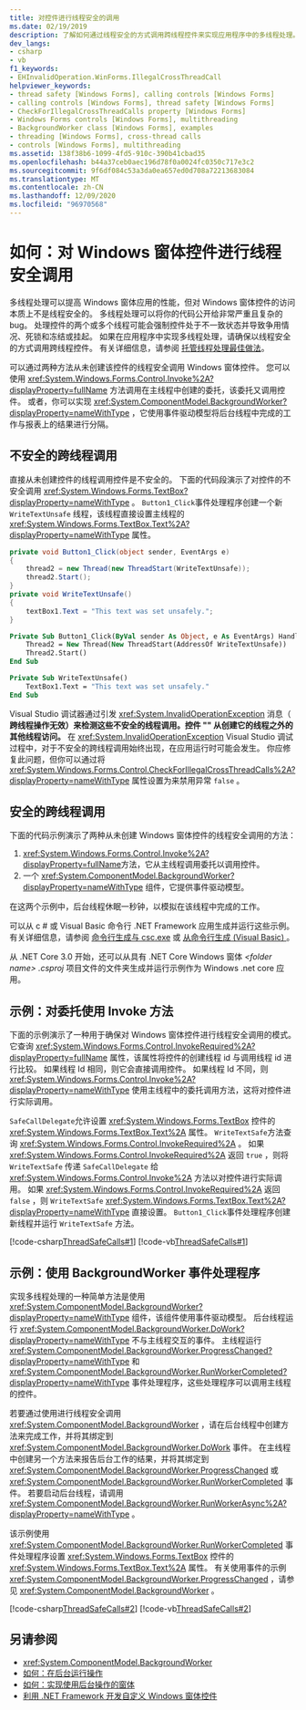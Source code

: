 ```yaml
---
title: 对控件进行线程安全的调用
ms.date: 02/19/2019
description: 了解如何通过线程安全的方式调用跨线程控件来实现应用程序中的多线程处理。
dev_langs:
- csharp
- vb
f1_keywords:
- EHInvalidOperation.WinForms.IllegalCrossThreadCall
helpviewer_keywords:
- thread safety [Windows Forms], calling controls [Windows Forms]
- calling controls [Windows Forms], thread safety [Windows Forms]
- CheckForIllegalCrossThreadCalls property [Windows Forms]
- Windows Forms controls [Windows Forms], multithreading
- BackgroundWorker class [Windows Forms], examples
- threading [Windows Forms], cross-thread calls
- controls [Windows Forms], multithreading
ms.assetid: 138f38b6-1099-4fd5-910c-390b41cbad35
ms.openlocfilehash: b44a37ceb0aec196d78f0a0024fc0350c717e3c2
ms.sourcegitcommit: 9f6df084c53a3da0ea657ed0d708a72213683084
ms.translationtype: MT
ms.contentlocale: zh-CN
ms.lasthandoff: 12/09/2020
ms.locfileid: "96970568"
---
```

# <a name="how-to-make-thread-safe-calls-to-windows-forms-controls"></a>如何：对 Windows 窗体控件进行线程安全调用

多线程处理可以提高 Windows 窗体应用的性能，但对 Windows 窗体控件的访问本质上不是线程安全的。 多线程处理可以将你的代码公开给非常严重且复杂的 bug。 处理控件的两个或多个线程可能会强制控件处于不一致状态并导致争用情况、死锁和冻结或挂起。 如果在应用程序中实现多线程处理，请确保以线程安全的方式调用跨线程控件。 有关详细信息，请参阅 [托管线程处理最佳做法](/dotnet/standard/threading/managed-threading-best-practices)。

可以通过两种方法从未创建该控件的线程安全调用 Windows 窗体控件。 您可以使用 <xref:System.Windows.Forms.Control.Invoke%2A?displayProperty=fullName> 方法调用在主线程中创建的委托，该委托又调用控件。 或者，你可以实现 <xref:System.ComponentModel.BackgroundWorker?displayProperty=nameWithType> ，它使用事件驱动模型将后台线程中完成的工作与报表上的结果进行分隔。

## <a name="unsafe-cross-thread-calls"></a>不安全的跨线程调用

直接从未创建控件的线程调用控件是不安全的。 下面的代码段演示了对控件的不安全调用 <xref:System.Windows.Forms.TextBox?displayProperty=nameWithType> 。 `Button1_Click`事件处理程序创建一个新 `WriteTextUnsafe` 线程，该线程直接设置主线程的 <xref:System.Windows.Forms.TextBox.Text%2A?displayProperty=nameWithType> 属性。

```csharp
private void Button1_Click(object sender, EventArgs e)
{
    thread2 = new Thread(new ThreadStart(WriteTextUnsafe));
    thread2.Start();
}
private void WriteTextUnsafe()
{
    textBox1.Text = "This text was set unsafely.";
}
```

```vb
Private Sub Button1_Click(ByVal sender As Object, e As EventArgs) Handles Button1.Click
    Thread2 = New Thread(New ThreadStart(AddressOf WriteTextUnsafe))
    Thread2.Start()
End Sub

Private Sub WriteTextUnsafe()
    TextBox1.Text = "This text was set unsafely."
End Sub
```

Visual Studio 调试器通过引发 <xref:System.InvalidOperationException> 消息（ **跨线程操作无效）来检测这些不安全的线程调用。控件 "" 从创建它的线程之外的其他线程访问。** 在 <xref:System.InvalidOperationException> Visual Studio 调试过程中，对于不安全的跨线程调用始终出现，在应用运行时可能会发生。 你应修复此问题，但你可以通过将 <xref:System.Windows.Forms.Control.CheckForIllegalCrossThreadCalls%2A?displayProperty=nameWithType> 属性设置为来禁用异常 `false` 。

## <a name="safe-cross-thread-calls"></a>安全的跨线程调用

下面的代码示例演示了两种从未创建 Windows 窗体控件的线程安全调用的方法：

1. <xref:System.Windows.Forms.Control.Invoke%2A?displayProperty=fullName>方法，它从主线程调用委托以调用控件。
2. 一个 <xref:System.ComponentModel.BackgroundWorker?displayProperty=nameWithType> 组件，它提供事件驱动模型。

在这两个示例中，后台线程休眠一秒钟，以模拟在该线程中完成的工作。

可以从 c # 或 Visual Basic 命令行 .NET Framework 应用生成并运行这些示例。 有关详细信息，请参阅 [命令行生成与 csc.exe](/dotnet/csharp/language-reference/compiler-options/command-line-building-with-csc-exe) 或 [从命令行生成 (Visual Basic) ](/dotnet/visual-basic/reference/command-line-compiler/building-from-the-command-line)。

从 .NET Core 3.0 开始，还可以从具有 .NET Core Windows 窗体 *\<folder name> .csproj* 项目文件的文件夹生成并运行示例作为 Windows .net core 应用。

## <a name="example-use-the-invoke-method-with-a-delegate"></a>示例：对委托使用 Invoke 方法

下面的示例演示了一种用于确保对 Windows 窗体控件进行线程安全调用的模式。 它查询 <xref:System.Windows.Forms.Control.InvokeRequired%2A?displayProperty=fullName> 属性，该属性将控件的创建线程 id 与调用线程 id 进行比较。 如果线程 Id 相同，则它会直接调用控件。 如果线程 Id 不同，则 <xref:System.Windows.Forms.Control.Invoke%2A?displayProperty=nameWithType> 使用主线程中的委托调用方法，这将对控件进行实际调用。

`SafeCallDelegate`允许设置 <xref:System.Windows.Forms.TextBox> 控件的 <xref:System.Windows.Forms.TextBox.Text%2A> 属性。 `WriteTextSafe`方法查询 <xref:System.Windows.Forms.Control.InvokeRequired%2A> 。 如果 <xref:System.Windows.Forms.Control.InvokeRequired%2A> 返回 `true` ，则将 `WriteTextSafe` 传递 `SafeCallDelegate` 给 <xref:System.Windows.Forms.Control.Invoke%2A> 方法以对控件进行实际调用。 如果 <xref:System.Windows.Forms.Control.InvokeRequired%2A> 返回 `false` ，则 `WriteTextSafe` <xref:System.Windows.Forms.TextBox.Text%2A?displayProperty=nameWithType> 直接设置。 `Button1_Click`事件处理程序创建新线程并运行 `WriteTextSafe` 方法。

 [!code-csharp[ThreadSafeCalls#1](~/samples/snippets/winforms/thread-safe/example1/cs/Form1.cs)]
 [!code-vb[ThreadSafeCalls#1](~/samples/snippets/winforms/thread-safe/example1/vb/Form1.vb)]  

## <a name="example-use-a-backgroundworker-event-handler"></a>示例：使用 BackgroundWorker 事件处理程序

实现多线程处理的一种简单方法是使用 <xref:System.ComponentModel.BackgroundWorker?displayProperty=nameWithType> 组件，该组件使用事件驱动模型。 后台线程运行 <xref:System.ComponentModel.BackgroundWorker.DoWork?displayProperty=nameWithType> 不与主线程交互的事件。 主线程运行 <xref:System.ComponentModel.BackgroundWorker.ProgressChanged?displayProperty=nameWithType> 和 <xref:System.ComponentModel.BackgroundWorker.RunWorkerCompleted?displayProperty=nameWithType> 事件处理程序，这些处理程序可以调用主线程的控件。

若要通过使用进行线程安全调用 <xref:System.ComponentModel.BackgroundWorker> ，请在后台线程中创建方法来完成工作，并将其绑定到 <xref:System.ComponentModel.BackgroundWorker.DoWork> 事件。 在主线程中创建另一个方法来报告后台工作的结果，并将其绑定到 <xref:System.ComponentModel.BackgroundWorker.ProgressChanged> 或 <xref:System.ComponentModel.BackgroundWorker.RunWorkerCompleted> 事件。 若要启动后台线程，请调用 <xref:System.ComponentModel.BackgroundWorker.RunWorkerAsync%2A?displayProperty=nameWithType> 。

该示例使用 <xref:System.ComponentModel.BackgroundWorker.RunWorkerCompleted> 事件处理程序设置 <xref:System.Windows.Forms.TextBox> 控件的 <xref:System.Windows.Forms.TextBox.Text%2A> 属性。 有关使用事件的示例 <xref:System.ComponentModel.BackgroundWorker.ProgressChanged> ，请参见 <xref:System.ComponentModel.BackgroundWorker> 。

 [!code-csharp[ThreadSafeCalls#2](~/samples/snippets/winforms/thread-safe/example2/cs/Form1.cs)]
 [!code-vb[ThreadSafeCalls#2](~/samples/snippets/winforms/thread-safe/example2/vb/Form1.vb)]  

## <a name="see-also"></a>另请参阅

- <xref:System.ComponentModel.BackgroundWorker>
- [如何：在后台运行操作](how-to-run-an-operation-in-the-background.md)
- [如何：实现使用后台操作的窗体](how-to-implement-a-form-that-uses-a-background-operation.md)
- [利用 .NET Framework 开发自定义 Windows 窗体控件](developing-custom-windows-forms-controls.md)

